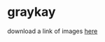 # graykay
download a link of images <a href="http://graykay.delighter.cc/graykay-weddin.zip" target="_blank">here</a>